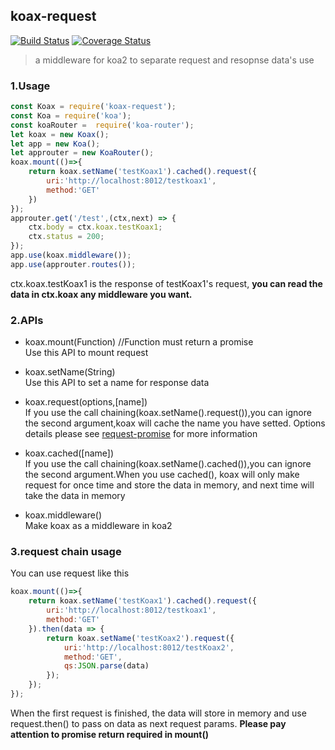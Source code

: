 ## koax-request
[![Build Status](https://travis-ci.org/xtx1130/koax-request.svg?branch=master)](https://travis-ci.org/xtx1130/koax-request)
[![Coverage Status](https://coveralls.io/repos/github/xtx1130/koax-request/badge.svg?branch=master)](https://coveralls.io/github/xtx1130/koax-request?branch=master)  
> a middleware for koa2 to separate request and resopnse data's use

### 1.Usage

```js
const Koax = require('koax-request');
const Koa = require('koa');
const koaRouter =  require('koa-router');
let koax = new Koax();
let app = new Koa();
let approuter = new KoaRouter();
koax.mount(()=>{
	return koax.setName('testKoax1').cached().request({
		uri:'http://localhost:8012/testkoax1',
		method:'GET'
	})
});
approuter.get('/test',(ctx,next) => {
	ctx.body = ctx.koax.testKoax1;
	ctx.status = 200;
});
app.use(koax.middleware());
app.use(approuter.routes());
```
ctx.koax.testKoax1 is the response of testKoax1's request, <b>you can read the data in ctx.koax any middleware you want.</b>

### 2.APIs

+ koax.mount(Function) //Function must return a promise  
Use this API to mount request

+ koax.setName(String)  
Use this API to set a name for response data

+ koax.request(options,[name])  
If you use the call chaining(koax.setName().request()),you can ignore the second argument,koax will cache the name you have setted.
Options details please see [request-promise](https://github.com/request/request-promise) for more information

+ koax.cached([name])  
If you use the call chaining(koax.setName().cached()),you can ignore the second argument.When you use cached(), koax will only make request for once time and store the data in memory, and next time will take the data in memory

+ koax.middleware()  
Make koax as a middleware in koa2

### 3.request chain usage

You can use request like this
```js
koax.mount(()=>{
	return koax.setName('testKoax1').cached().request({
		uri:'http://localhost:8012/testkoax1',
		method:'GET'
	}).then(data => {
		return koax.setName('testKoax2').request({
			uri:'http://localhost:8012/testKoax2',
			method:'GET',
			qs:JSON.parse(data)
		});
	});
});
```
When the first request is finished, the data will store in memory and use request.then() to pass on data as next request params. <b>Please pay attention to promise return required in mount()</b>
